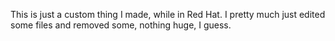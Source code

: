 This is just a custom thing I made, while in Red Hat. I pretty much just edited some files and removed some, nothing huge, I guess.
